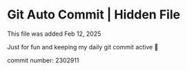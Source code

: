 # Git Auto Commit | Hidden File

This file was added Feb 12, 2025

Just for fun and keeping my daily git commit active 🤪

commit number: 2302911
